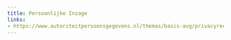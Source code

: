 ```yaml
---
title: Persoonlijke Inzage
links:
- https://www.autoriteitpersoonsgegevens.nl/themas/basis-avg/privacyrechten-avg/recht-op-inzage
---
```

